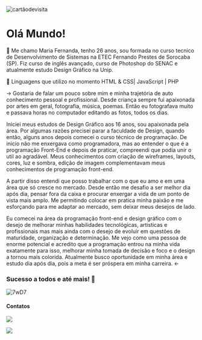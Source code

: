 ![cartãodevisita](https://user-images.githubusercontent.com/76748367/119769669-398cdb80-be91-11eb-9993-85127ac5b179.png)

# Olá Mundo!

🍄  Me chamo Maria Fernanda, tenho 26 anos, sou formada no curso tecnico de Desenvolvimento de Sistemas na ETEC Fernando Prestes de Sorocaba (SP). Fiz curso de inglês avançado, curso de Photoshop do SENAC e atualmente estudo Design Gráfico na Unip.

🌿  Linguagens que utilizo  no momento  HTML & CSS| JavaScript | PHP

 →  Gostaria de falar um pouco sobre mim e minha trajetória de auto conhecimento pessoal e profissional.
Desde criança sempre fui apaixonada por artes em geral, fotografia, música, poemas. Então eu fotografava muito e passava horas no computador editando as fotos, todos os dias.

Iniciei meus estudos de Design Gráfico aos 16 anos, sou apaixonada pela área. Por algumas razões precisei parar a faculdade de Design, quando então, alguns anos depois comecei o curso técnico de programação.
De inicio não me enxergava como programadora, mas ao entender o que é a programação Front-End e depois de praticar, compreendi que podia unir o util ao agradável. Meus conhecimentos com criação de wireframes, layouts, cores, luz e sombra, edição de imagem complementavam meus conhecimentos de programação front-end. 

A partir disso entendi que posso trabalhar com o que eu amo e em uma área que só cresce no mercado.
Desde então me desafio a ser melhor dia após dia, pensar fora da caixa e procurar enxergar a vida de um ponto de vista mais amplo. Me permitindo colocar em pratica minha paixão e me esforçando para me adaptar ao mercado, sem deixar meus desejos de lado. 

Eu comecei na área da programação front-end e design gráfico com o desejo de melhorar minhas habilidades tecnológicas, artisticas e profissionais mas mais ainda com o desejo de evoluir em questões de maturidade, organização e determinação.
Me vejo como uma pessoa de enorme potencial e acredito que a programação entrou na minha vida exatamente para isso, melhorar minha tomada de decisão e foco e o design a tornou mais colorida. 
Atualmente busco oportunidade em minha área e estudo dia após dia, pois a meta é ser próspera em minha carreira. ←

### Sucesso a todos e até mais! 🤍
 

![7wD7](https://user-images.githubusercontent.com/76748367/119770337-6db4cc00-be92-11eb-8e35-e62aa5a361d0.gif)

#### Contatos

[<img src="https://img.shields.io/badge/linkedin-%230077B5.svg?&style=for-the-badge&logo=linkedin&logoColor=white" />](https://www.linkedin.com/in/maria-fernanda-cruz-bueno/) 

[<img src = "https://img.shields.io/badge/instagram-%23E4405F.svg?&style=for-the-badge&logo=instagram&logoColor=white">](https://www.instagram.com/_cruzbueno_/)
